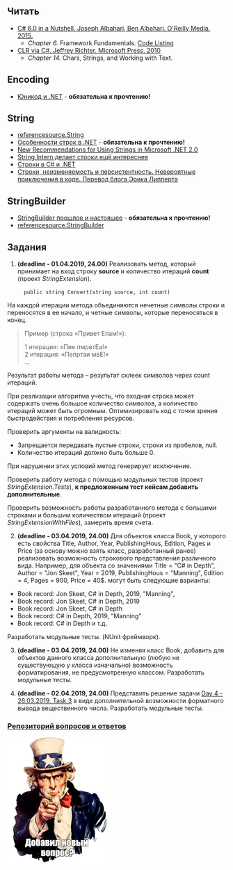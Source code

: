 ## Читать
- [C# 6.0 in a Nutshell. Joseph Albahari, Ben Albahari. O'Reilly Media. 2015.](http://shop.oreilly.com/product/0636920040323.do)
   - *Chapter 6.* Framework Fundamentals. [Code Listing](http://www.albahari.com/nutshell/ch06.aspx)
- [CLR via C#. Jeffrey Richter. Microsoft Press. 2010](https://www.goodreads.com/book/show/7121415-clr-via-c)
   - *Chapter 14.* Chars, Strings, and Working with Text.

## Encoding
- [Юникод и .NET](https://m.habr.com/ru/post/193048/) - **обязательна к прочтению!**

## String
- [referencesource.String ](https://referencesource.microsoft.com/#mscorlib/system/string.cs,8281103e6f23cb5c)
- [Особенности строк в .NET](https://habr.com/ru/post/172627/) - **обязательна к прочтению!**
- [New Recommendations for Using Strings in Microsoft .NET 2.0](https://docs.microsoft.com/en-us/previous-versions/dotnet/articles/ms973919(v=msdn.10))
- [String.Intern делает строки ещё интереснее](https://habr.com/ru/post/224281/)
- [Строки в C# и .NET](https://habr.com/ru/post/165597/)
- [Строки, неизменяемость и персистентность. Невероятные приключения в коде. Перевод блога Эрика Липперта](https://blogs.msdn.microsoft.com/ruericlippert/2011/08/08/653/)

## StringBuilder
- [StringBuilder прошлое и настоящее](https://habr.com/ru/post/172689/) - **обязательна к прочтению!**
- [referencesource.StringBuilder](https://referencesource.microsoft.com/#mscorlib/system/text/stringbuilder.cs,adf60ee46ebd299f)

## Задания

1.  **(deadline - 01.04.2019, 24.00)** Реализовать метод, который принимает на вход строку **source** и количество итераций **count** (проект *StringExtension*).

          public string Convert(string source, int count)

  На каждой итерации метода объединяются нечетные символы строки и переносятся в ее начало, и четные символы, которые переносяться в конец.
  
  > Пример (строка «Привет Епам!»): 
  >    
  > 1 итерация:  «Пие пмрвтЕа!»    
  > 2 итерация: «Пепртаи мвЕ!»    
  > ...

   Результат работы метода – результат склеек символов через count итераций.

   При реализации алгоритма учесть, что входная строка может содержать очень большое количество символов, а количество итераций может быть огромным. Оптимизировать код с точки зрения быстродействия и потребления ресурсов.

   Проверить аргументы на валидность:
   - Запрещается передавать пустые строки, строки из пробелов, null.
   - Количество итераций должно быть больше 0.

   При нарушении этих условий метод генерирует исключение.

   Проверить работу метода с помощью модульных тестов (проект *StringExtension.Tests*), **к предложенным тест кейсам добавить дополнительные**.
   
   Проверить возможность работы разработанного метода с большими строками и большим количеством итераций (проект *StringExtensionWithFiles*), замерить время счета.
   
2. **(deadline - 03.04.2019, 24.00)** Для объектов класса Book, у которого есть свойства Title, Author, Year, PublishingHous, Edition, Pages и Price (за основу можно взять класс, разработанный ранее) реализовать
возможность строкового представления различного вида. Например, для объекта со значениями
    Title = "C# in Depth", 
    Author = "Jon Skeet", 
    Year = 2019, 
    PublishingHous = "Manning", 
    Edition = 4, 
    Pages = 900, 
    Price = 40$.
могут быть следующие варианты:
 - Book record: Jon Skeet, C# in Depth, 2019, "Manning", 
 - Book record: Jon Skeet, C# in Depth, 2019
 - Book record: Jon Skeet, C# in Depth
 - Book record: C# in Depth, 2019, "Manning"
 - Book record: C# in Depth и т.д.
 
Разработать модульные тесты. (NUnit фреймворк).

3. **(deadline - 03.04.2019, 24.00)** Не изменяя класс Book, добавить для объектов данного класса дополнительную (любую не существующую у класса изначально) возможность 
форматирования, не предусмотренную классом. Разработать модульные тесты.

4. **(deadline - 02.04.2019, 24.00)** Представить решение задачи [Day 4 - 26.03.2019. Task 3](https://github.com/AnzhelikaKravchuk/.NET-Training.-Spring-2019/tree/master/Day%204%20-%2026.03.2019) в виде дополнительной возможности форматного вывода вещественного числа. Разработать модульные тесты.

### [Репозиторий вопросов и ответов](https://github.com/AnzhelikaKravchuk/.NET-Training.-Spring-2019/tree/master/.Net-Interview-Questions)
![](https://github.com/AnzhelikaKravchuk/Materials/blob/master/Pictures/Q%26A.png)

